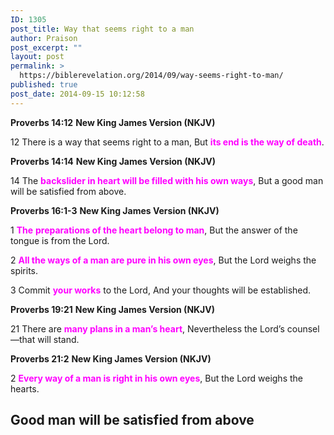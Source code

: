 ```yaml
---
ID: 1305
post_title: Way that seems right to a man
author: Praison
post_excerpt: ""
layout: post
permalink: >
  https://biblerevelation.org/2014/09/way-seems-right-to-man/
published: true
post_date: 2014-09-15 10:12:58
---
```

<strong>Proverbs 14:12</strong>
<strong> New King James Version (NKJV)</strong>

12 There is a way that seems right to a man,
But <span style="color: #ff00ff;"><strong>its end is the way of death</strong></span>.

<strong>Proverbs 14:14</strong>
<strong> New King James Version (NKJV)</strong>

14 The <span style="color: #ff00ff;"><strong>backslider in heart will be filled with his own ways</strong></span>, But a good man will be satisfied from above.

<strong>Proverbs 16:1-3</strong>
<strong> New King James Version (NKJV)</strong>

1 <span style="color: #ff00ff;"><strong>The</strong> <strong>preparations of the heart belong to man</strong></span>,
But the answer of the tongue is from the Lord.

2 <span style="color: #ff00ff;"><strong>All the ways of a man are pure in his own eyes</strong></span>,
But the Lord weighs the spirits.

3 Commit <span style="color: #ff00ff;"><strong>your works</strong></span> to the Lord,
And your thoughts will be established.

<strong>Proverbs 19:21</strong>
<strong> New King James Version (NKJV)</strong>

21 There are <span style="color: #ff00ff;"><strong>many plans in a man’s heart</strong></span>,
Nevertheless the Lord’s counsel—that will stand.

<strong>Proverbs 21:2</strong>
<strong> New King James Version (NKJV)</strong>

2 <span style="color: #ff00ff;"><strong>Every way of a man is right in his own eyes</strong></span>,
But the Lord weighs the hearts.
<h2>Good man will be satisfied from above</h2>